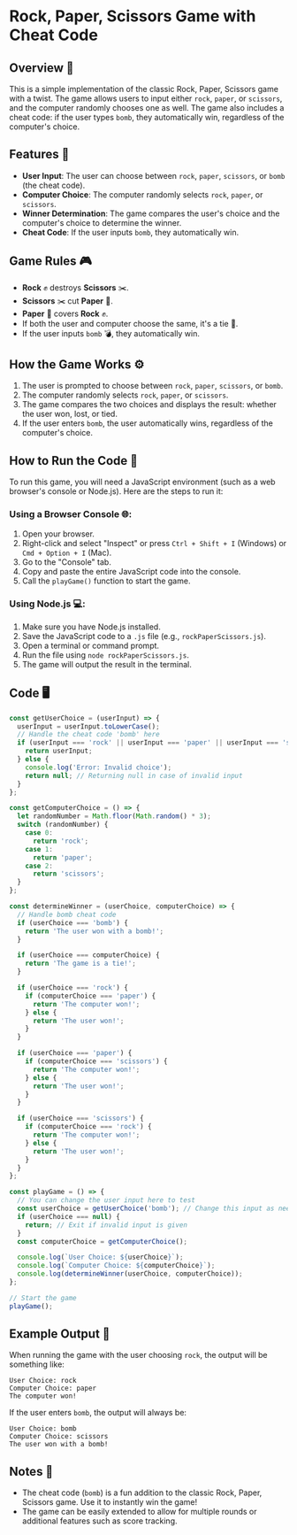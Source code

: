 
# Rock, Paper, Scissors Game with Cheat Code

## Overview 📝
This is a simple implementation of the classic Rock, Paper, Scissors game with a twist. The game allows users to input either `rock`, `paper`, or `scissors`, and the computer randomly chooses one as well. The game also includes a cheat code: if the user types `bomb`, they automatically win, regardless of the computer's choice.

## Features 🌟
- **User Input**: The user can choose between `rock`, `paper`, `scissors`, or `bomb` (the cheat code).
- **Computer Choice**: The computer randomly selects `rock`, `paper`, or `scissors`.
- **Winner Determination**: The game compares the user's choice and the computer's choice to determine the winner.
- **Cheat Code**: If the user inputs `bomb`, they automatically win.

## Game Rules 🎮
- **Rock** ✊ destroys **Scissors** ✂️.
- **Scissors** ✂️ cut **Paper** 📄.
- **Paper** 📄 covers **Rock** ✊.
- If both the user and computer choose the same, it's a tie 🤝.
- If the user inputs `bomb` 💣, they automatically win.

## How the Game Works ⚙️
1. The user is prompted to choose between `rock`, `paper`, `scissors`, or `bomb`.
2. The computer randomly selects `rock`, `paper`, or `scissors`.
3. The game compares the two choices and displays the result: whether the user won, lost, or tied.
4. If the user enters `bomb`, the user automatically wins, regardless of the computer's choice.

## How to Run the Code 🚀
To run this game, you will need a JavaScript environment (such as a web browser's console or Node.js). Here are the steps to run it:

### Using a Browser Console 🌐:
1. Open your browser.
2. Right-click and select "Inspect" or press `Ctrl + Shift + I` (Windows) or `Cmd + Option + I` (Mac).
3. Go to the "Console" tab.
4. Copy and paste the entire JavaScript code into the console.
5. Call the `playGame()` function to start the game.

### Using Node.js 💻:
1. Make sure you have Node.js installed.
2. Save the JavaScript code to a `.js` file (e.g., `rockPaperScissors.js`).
3. Open a terminal or command prompt.
4. Run the file using `node rockPaperScissors.js`.
5. The game will output the result in the terminal.

## Code 🖥️

```javascript
const getUserChoice = (userInput) => {
  userInput = userInput.toLowerCase();
  // Handle the cheat code 'bomb' here
  if (userInput === 'rock' || userInput === 'paper' || userInput === 'scissors' || userInput === 'bomb') {
    return userInput;
  } else {
    console.log('Error: Invalid choice');
    return null; // Returning null in case of invalid input
  }
};

const getComputerChoice = () => {
  let randomNumber = Math.floor(Math.random() * 3);
  switch (randomNumber) {
    case 0:
      return 'rock';
    case 1:
      return 'paper';
    case 2:
      return 'scissors';
  }
};

const determineWinner = (userChoice, computerChoice) => {
  // Handle bomb cheat code
  if (userChoice === 'bomb') {
    return 'The user won with a bomb!';
  }

  if (userChoice === computerChoice) {
    return 'The game is a tie!';
  }

  if (userChoice === 'rock') {
    if (computerChoice === 'paper') {
      return 'The computer won!';
    } else {
      return 'The user won!';
    }
  }

  if (userChoice === 'paper') {
    if (computerChoice === 'scissors') {
      return 'The computer won!';
    } else {
      return 'The user won!';
    }
  }

  if (userChoice === 'scissors') {
    if (computerChoice === 'rock') {
      return 'The computer won!';
    } else {
      return 'The user won!';
    }
  }
};

const playGame = () => {
  // You can change the user input here to test
  const userChoice = getUserChoice('bomb'); // Change this input as needed
  if (userChoice === null) {
    return; // Exit if invalid input is given
  }
  const computerChoice = getComputerChoice();

  console.log(`User Choice: ${userChoice}`);
  console.log(`Computer Choice: ${computerChoice}`);
  console.log(determineWinner(userChoice, computerChoice));
};

// Start the game
playGame();
```

## Example Output 🎯
When running the game with the user choosing `rock`, the output will be something like:

```
User Choice: rock
Computer Choice: paper
The computer won!
```

If the user enters `bomb`, the output will always be:

```
User Choice: bomb
Computer Choice: scissors
The user won with a bomb!
```

## Notes 📌
- The cheat code (`bomb`) is a fun addition to the classic Rock, Paper, Scissors game. Use it to instantly win the game!
- The game can be easily extended to allow for multiple rounds or additional features such as score tracking.

